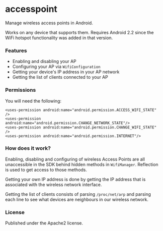 # accesspoint

Manage wireless access points in Android.

Works on any device that supports them. Requires Android 2.2 since the WiFi
hotspot functionality was added in that version.

### Features

 * Enabling and disabling your AP
 * Configuring your AP via `WifiConfiguration`
 * Getting your device's IP address in your AP network
 * Getting the list of clients connected to your AP

### Permissions

You will need the following:

	<uses-permission android:name="android.permission.ACCESS_WIFI_STATE" />
	<uses-permission android:name="android.permission.CHANGE_NETWORK_STATE"/>
	<uses-permission android:name="android.permission.CHANGE_WIFI_STATE" />
	<uses-permission android:name="android.permission.INTERNET"/>

### How does it work?

Enabling, disabling and configuring of wireless Access Points are all
unaccessible in the SDK behind hidden methods in `WifiManager`. Reflection is
used to get access to those methods.

Getting your own IP address is done by getting the IP address that is
associated with the wireless network interface.

Getting the list of clients consists of parsing `/proc/net/arp` and parsing
each line to see what devices are neighbours in our wireless network.

### License

Published under the Apache2 license.
